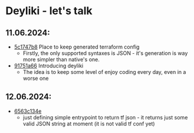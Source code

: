 # Deyliki - let's talk


## 11.06.2024:

* [5c1747b8](https://github.com/viatcheslavmogilevsky/struktura23/commit/5c1747b8fe90c2fe98865f80b40ca6439feb4a32) Place to keep generated terraform config
	* Firstly, the only supported syntaxes is JSON - it's generation is way more simpler than native's one.
* [91751a66](https://github.com/viatcheslavmogilevsky/struktura23/commit/91751a66c9f87a9ceb7d92e3f15ed2bf825f8774) Introducing deyliki
	* The idea is to keep some level of enjoy coding every day, even in a worse one


## 12.06.2024:

* [6563c134e](https://github.com/viatcheslavmogilevsky/struktura23/commit/6563c134eac2a4a89ff216399a9bbdb46b18a9ad)
	* just defining simple entrypoint to return tf json - it returns just some valid JSON string at moment (it is not valid tf conf yet)

